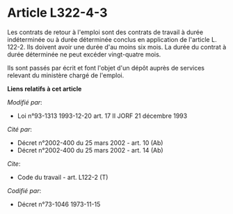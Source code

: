 # Article L322-4-3

Les contrats de retour à l'emploi sont des contrats de travail à durée indéterminée ou à durée déterminée conclus en
application de l'article L. 122-2. Ils doivent avoir une durée d'au moins six mois. La durée du contrat à durée déterminée ne
peut excéder vingt-quatre mois.

Ils sont passés par écrit et font l'objet d'un dépôt auprès de services relevant du ministère chargé de l'emploi.

**Liens relatifs à cet article**

_Modifié par_:

  - Loi n°93-1313 1993-12-20 art. 17 II JORF 21 décembre 1993

_Cité par_:

  - Décret n°2002-400 du 25 mars 2002 - art. 10 (Ab)
  - Décret n°2002-400 du 25 mars 2002 - art. 14 (Ab)

_Cite_:

  - Code du travail - art. L122-2 (T)

_Codifié par_:

  - Décret n°73-1046 1973-11-15
